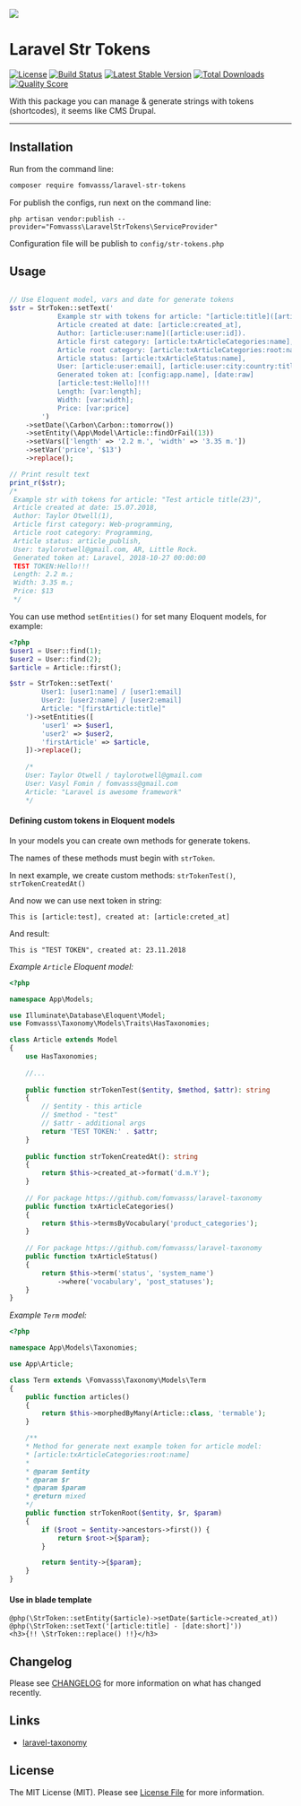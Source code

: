 
[<img src="https://github-ads.s3.eu-central-1.amazonaws.com/support-ukraine.svg?t=1" />](https://supportukrainenow.org)

# Laravel Str Tokens

[![License](https://img.shields.io/packagist/l/fomvasss/laravel-str-tokens.svg?style=for-the-badge)](https://packagist.org/packages/fomvasss/laravel-str-tokens)
[![Build Status](https://img.shields.io/github/stars/fomvasss/laravel-str-tokens.svg?style=for-the-badge)](https://github.com/fomvasss/laravel-str-tokens)
[![Latest Stable Version](https://img.shields.io/packagist/v/fomvasss/laravel-str-tokens.svg?style=for-the-badge)](https://packagist.org/packages/fomvasss/laravel-str-tokens)
[![Total Downloads](https://img.shields.io/packagist/dt/fomvasss/laravel-str-tokens.svg?style=for-the-badge)](https://packagist.org/packages/fomvasss/laravel-str-tokens)
[![Quality Score](https://img.shields.io/scrutinizer/g/fomvasss/laravel-str-tokens.svg?style=for-the-badge)](https://scrutinizer-ci.com/g/fomvasss/laravel-str-tokens)

With this package you can manage & generate strings with tokens (shortcodes), it seems like CMS Drupal.

----------

## Installation

Run from the command line:

```bash
composer require fomvasss/laravel-str-tokens
```

For publish the configs, run next on the command line:

```
php artisan vendor:publish --provider="Fomvasss\LaravelStrTokens\ServiceProvider"
```

Configuration file will be publish to `config/str-tokens.php`


## Usage

```php

// Use Eloquent model, vars and date for generate tokens
$str = StrToken::setText('
            Example str with tokens for article: "[article:title]([article:id])",
            Article created at date: [article:created_at],
            Author: [article:user:name]([article:user:id]).
            Article first category: [article:txArticleCategories:name],
            Article root category: [article:txArticleCategories:root:name],
            Article status: [article:txArticleStatus:name],
            User: [article:user:email], [article:user:city:country:title], [article:user:city:title].
            Generated token at: [config:app.name], [date:raw]
            [article:test:Hello]!!!
            Length: [var:length];
            Width: [var:width];
            Price: [var:price]
        ')
    ->setDate(\Carbon\Carbon::tomorrow())
    ->setEntity(\App\Model\Article::findOrFail(13))
    ->setVars(['length' => '2.2 m.', 'width' => '3.35 m.'])
    ->setVar('price', '$13')
    ->replace();

// Print result text        
print_r($str);
/*
 Example str with tokens for article: "Test article title(23)",
 Article created at date: 15.07.2018,
 Author: Taylor Otwell(1),
 Article first category: Web-programming,
 Article root category: Programming,
 Article status: article_publish,
 User: taylorotwell@gmail.com, AR, Little Rock.
 Generated token at: Laravel, 2018-10-27 00:00:00
 TEST TOKEN:Hello!!! 
 Length: 2.2 m.;
 Width: 3.35 m.;
 Price: $13
 */        

```

You can use method `setEntities()` for set many Eloquent models, for example:
```php
<?php 
$user1 = User::find(1);
$user2 = User::find(2);
$article = Article::first();

$str = StrToken::setText('
		User1: [user1:name] / [user1:email]
		User2: [user2:name] / [user2:email]
		Article: "[firstArticle:title]"
	')->setEntities([
        'user1' => $user1,
        'user2' => $user2,
        'firstArticle' => $article,
    ])->replace();
	
	/*
	User: Taylor Otwell / taylorotwell@gmail.com
	User: Vasyl Fomin / fomvasss@gmail.com
	Article: "Laravel is awesome framework"
	*/
```

#### Defining custom tokens in Eloquent models

In your models you can create own methods for generate tokens.

The names of these methods must begin with `strToken`.

In next example, we create custom methods: `strTokenTest()`, `strTokenCreatedAt()`

And now we can use next token in string: 
```
This is [article:test], created at: [article:creted_at]
```
And result:

```
This is "TEST TOKEN", created at: 23.11.2018
```
_Example `Article` Eloquent model:_

```php
<?php

namespace App\Models;

use Illuminate\Database\Eloquent\Model;
use Fomvasss\Taxonomy\Models\Traits\HasTaxonomies;

class Article extends Model
{
    use HasTaxonomies;
    
    //...
    
    public function strTokenTest($entity, $method, $attr): string
    {
        // $entity - this article
        // $method - "test"
        // $attr - additional args
        return 'TEST TOKEN:' . $attr;
    }
    
    public function strTokenCreatedAt(): string
    {
        return $this->created_at->format('d.m.Y');	
    }
    
    // For package https://github.com/fomvasss/laravel-taxonomy
    public function txArticleCategories()
    {
        return $this->termsByVocabulary('product_categories');
    }
    
    // For package https://github.com/fomvasss/laravel-taxonomy
    public function txArticleStatus()
    {
        return $this->term('status', 'system_name')
            ->where('vocabulary', 'post_statuses');
    }
}
```
_Example `Term` model:_

```php
<?php

namespace App\Models\Taxonomies;

use App\Article;

class Term extends \Fomvasss\Taxonomy\Models\Term
{
    public function articles()
    {
        return $this->morphedByMany(Article::class, 'termable');
    }

	/**
 	* Method for generate next example token for article model:
 	* [article:txArticleCategories:root:name]
	*	 
	* @param $entity
	* @param $r
	* @param $param
	* @return mixed
 	*/
    public function strTokenRoot($entity, $r, $param)
    {
        if ($root = $entity->ancestors->first()) {
            return $root->{$param};
        }

        return $entity->{$param};
    }
}
```


#### Use in blade template

```
@php(\StrToken::setEntity($article)->setDate($article->created_at))
@php(\StrToken::setText('[article:title] - [date:short]'))
<h3>{!! \StrToken::replace() !!}</h3>
```

## Changelog

Please see [CHANGELOG](CHANGELOG.md) for more information on what has changed recently.

## Links

* [laravel-taxonomy](https://github.com/fomvasss/laravel-taxonomy)

## License

The MIT License (MIT). Please see [License File](LICENSE.md) for more information.
